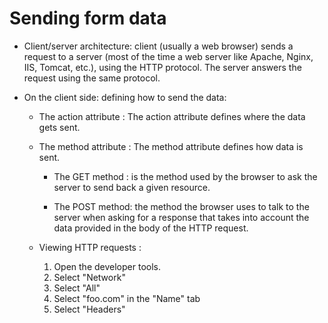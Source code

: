 # Sending form data 

- Client/server architecture:
client (usually a web browser) sends a request to a server (most of the time a web server like Apache, Nginx, IIS, Tomcat, etc.), using the HTTP protocol. The server answers the request using the same protocol.

 - On the client side: defining how to send the data:

    * The action attribute : The action attribute defines where the data gets sent.
    * The method attribute : The method attribute defines how data is sent.
       - The GET method :
           is the method used by the browser to ask the server to send back a given resource.

       - The POST method:
            the method the browser uses to talk to the server when asking for a response that takes into account the data provided in the body of the HTTP request.

    * Viewing HTTP requests :
         1. Open the developer tools.
         2. Select "Network"
         3. Select "All"
         4. Select "foo.com" in the "Name" tab
         5. Select "Headers"            
